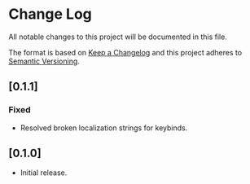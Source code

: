 # Change Log
All notable changes to this project will be documented in this file.
 
The format is based on [Keep a Changelog](http://keepachangelog.com/)
and this project adheres to [Semantic Versioning](http://semver.org/).
 
## [0.1.1]
 
### Fixed
 
* Resolved broken localization strings for keybinds.
 
## [0.1.0]

* Initial release.